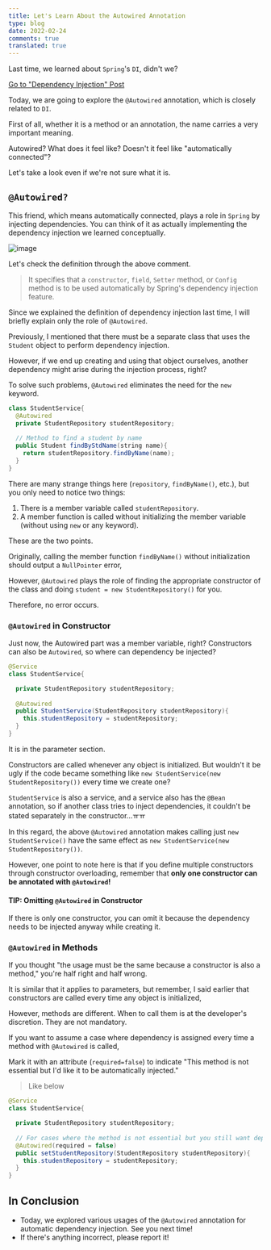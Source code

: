 ```yaml
---
title: Let's Learn About the Autowired Annotation
type: blog
date: 2022-02-24
comments: true
translated: true
---
```

Last time, we learned about `Spring`'s `DI`, didn't we?

[Go to "Dependency Injection" Post](/blog/spring/di)

Today, we are going to explore the `@Autowired` annotation, which is closely related to `DI`.

First of all, whether it is a method or an annotation, the name carries a very important meaning.

Autowired? What does it feel like? Doesn't it feel like "automatically connected"?

Let's take a look even if we're not sure what it is.

## `@Autowired?`

This friend, which means automatically connected, plays a role in `Spring` by injecting dependencies. You can think of it as actually implementing the dependency injection we learned conceptually.

![image](https://user-images.githubusercontent.com/59782504/155427654-874ed5fc-d108-4420-9eec-43f5b546565e.png)

Let's check the definition through the above comment.

> It specifies that a `constructor`, `field`, `Setter` method, or `Config` method is to be used automatically by Spring's dependency injection feature.

Since we explained the definition of dependency injection last time, I will briefly explain only the role of `@Autowired`.

Previously, I mentioned that there must be a separate class that uses the `Student` object to perform dependency injection.

However, if we end up creating and using that object ourselves, another dependency might arise during the injection process, right?

To solve such problems, `@Autowired` eliminates the need for the `new` keyword.

```java
class StudentService{
  @Autowired
  private StudentRepository studentRepository;
  
  // Method to find a student by name
  public Student findByStdName(string name){
    return studentRepository.findByName(name);
  }
}
```

There are many strange things here (`repository`, `findByName()`, etc.), but you only need to notice two things:

1. There is a member variable called `studentRepository`.
2. A member function is called without initializing the member variable (without using `new` or any keyword).

These are the two points.

Originally, calling the member function `findByName()` without initialization should output a `NullPointer` error,

However, `@Autowired` plays the role of finding the appropriate constructor of the class and doing `student = new StudentRepository()` for you.

Therefore, no error occurs.

### `@Autowired` in Constructor

Just now, the Autowired part was a member variable, right? Constructors can also be `Autowired`, so where can dependency be injected?
```java
@Service
class StudentService{

  private StudentRepository studentRepository;
  
  @Autowired
  public StudentService(StudentRepository studentRepository){
    this.studentRepository = studentRepository;
  }
}
```

It is in the parameter section.

Constructors are called whenever any object is initialized. But wouldn't it be ugly if the code became something like `new StudentService(new StudentRepository())` every time we create one?

`StudentService` is also a service, and a service also has the `@Bean` annotation, so if another class tries to inject dependencies, it couldn't be stated separately in the constructor...ㅠㅠ

In this regard, the above `@Autowired` annotation makes calling just `new StudentService()` have the same effect as `new StudentService(new StudentRepository())`.

However, one point to note here is that if you define multiple constructors through constructor overloading, remember that **only one constructor can be annotated with `@Autowired`!**

#### TIP: Omitting `@Autowired` in Constructor
If there is only one constructor, you can omit it because the dependency needs to be injected anyway while creating it.

### `@Autowired` in Methods

If you thought "the usage must be the same because a constructor is also a method," you're half right and half wrong.

It is similar that it applies to parameters, but remember, I said earlier that constructors are called every time any object is initialized,

However, methods are different. When to call them is at the developer's discretion. They are not mandatory.

If you want to assume a case where dependency is assigned every time a method with `@Autowired` is called,

Mark it with an attribute (`required=false`) to indicate "This method is not essential but I'd like it to be automatically injected."

> Like below

```java
@Service
class StudentService{

  private StudentRepository studentRepository;
  
  // For cases where the method is not essential but you still want dependency injection
  @Autowired(required = false)
  public setStudentRepository(StudentRepository studentRepository){
    this.studentRepository = studentRepository;
  }
}
```

## In Conclusion
- Today, we explored various usages of the `@Autowired` annotation for automatic dependency injection. See you next time!
- If there's anything incorrect, please report it!